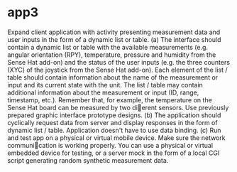 # app3
Expand client application with activity presenting measurement data and user inputs in the form
of a dynamic list or table.
(a) The interface should contain a dynamic list or table with the available measurements (e.g.
angular orientation (RPY), temperature, pressure and humidity from the Sense Hat add-on)
and the status of the user inputs (e.g. the three counters (XYC) of the joystick from the
Sense Hat add-on). Each element of the list / table should contain information about the
name of the measurement or input and its current state with the unit. The list / table may
contain additional information about the measurement or input (ID, range, timestamp, etc.).
Remember that, for example, the temperature on the Sense Hat board can be measured by
two dierent sensors. Use previously prepared graphic interface prototype designs.
(b) The application should cyclically request data from server and display responses in the form
of dynamic list / table. Application doesn't have to use data binding.
(c) Run and test app on a physical or virtual mobile device. Make sure the network communication is working properly. You can use a physical or virtual embedded device for testing, or
a server mock in the form of a local CGI script generating random synthetic measurement
data.
